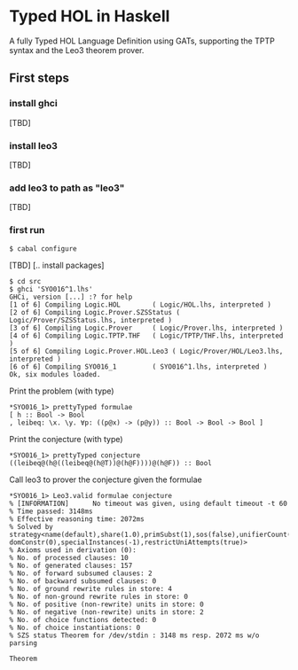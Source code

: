 # Typed HOL in Haskell
A fully Typed HOL Language Definition using GATs, supporting the TPTP syntax and the Leo3 theorem prover.

## First steps 
### install ghci
[TBD]

### install leo3
[TBD]

### add leo3 to path as "leo3"
[TBD]

### first run
```
$ cabal configure
```
[TBD] [.. install packages]

```
$ cd src
$ ghci 'SYO016^1.lhs' 
GHCi, version [...] :? for help
[1 of 6] Compiling Logic.HOL        ( Logic/HOL.lhs, interpreted )
[2 of 6] Compiling Logic.Prover.SZSStatus ( Logic/Prover/SZSStatus.lhs, interpreted )
[3 of 6] Compiling Logic.Prover     ( Logic/Prover.lhs, interpreted )
[4 of 6] Compiling Logic.TPTP.THF   ( Logic/TPTP/THF.lhs, interpreted )
[5 of 6] Compiling Logic.Prover.HOL.Leo3 ( Logic/Prover/HOL/Leo3.lhs, interpreted )
[6 of 6] Compiling SYO016_1         ( SYO016^1.lhs, interpreted )
Ok, six modules loaded.
```

Print the problem (with type)
```
*SYO016_1> prettyTyped formulae
[ h :: Bool -> Bool
, leibeq: \x. \y. ∀p: ((p@x) -> (p@y)) :: Bool -> Bool -> Bool ]
```

Print the conjecture (with type)
```
*SYO016_1> prettyTyped conjecture
((leibeq@(h@((leibeq@(h@T))@(h@F))))@(h@F)) :: Bool
```

Call leo3 to prover the conjecture given the formulae
```
*SYO016_1> Leo3.valid formulae conjecture
% [INFORMATION]      No timeout was given, using default timeout -t 60 
% Time passed: 3148ms
% Effective reasoning time: 2072ms
% Solved by strategy<name(default),share(1.0),primSubst(1),sos(false),unifierCount(1),uniDepth(8),boolExt(true),choice(true),renaming(true),funcspec(false), domConstr(0),specialInstances(-1),restrictUniAttempts(true)>
% Axioms used in derivation (0): 
% No. of processed clauses: 10
% No. of generated clauses: 157
% No. of forward subsumed clauses: 2
% No. of backward subsumed clauses: 0
% No. of ground rewrite rules in store: 4
% No. of non-ground rewrite rules in store: 0
% No. of positive (non-rewrite) units in store: 0
% No. of negative (non-rewrite) units in store: 2
% No. of choice functions detected: 0
% No. of choice instantiations: 0
% SZS status Theorem for /dev/stdin : 3148 ms resp. 2072 ms w/o parsing

Theorem
```

